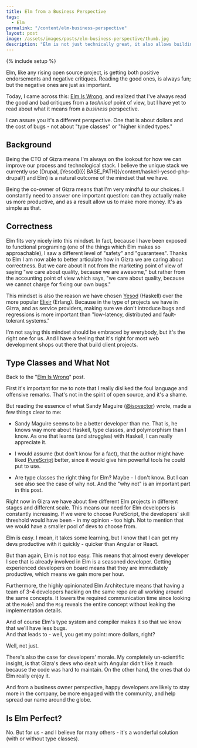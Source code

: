 ```yaml
---
title: Elm from a Business Perspective
tags:
  - Elm
permalink: "/content/elm-business-perspective"
layout: post
image: /assets/images/posts/elm-business-perspective/thumb.jpg
description: "Elm is not just technically great, it also allows building business around it"
---
```


{% include setup %}

Elm, like any rising open source project, is getting both positive endorsements and negative critiques. Reading the good ones, is always fun; but the negative ones are just as important.

Today, I came across this: [Elm Is Wrong](http://reasonablypolymorphic.com/blog/elm-is-wrong), and realized that I've always read the good and bad critiques from a _technical_ point of view, but I have yet to read about what it means from a _business_ perspective.

I can assure you it's a different perspective. One that is about dollars and the cost of bugs - not about "type classes" or "higher kinded types."

<!-- more -->

## Background

Being the CTO of Gizra means I'm always on the lookout for how we can improve our process and technological stack. I believe the unique stack we currently use (Drupal, [Yesod]({{ BASE_PATH}}/content/haskell-yesod-php-drupal/) and Elm) is a natural outcome of the mindset that we have.

Being the co-owner of Gizra means that I'm very mindful to our choices. I constantly need to answer one important question: can they actually make us more productive, and as a result allow us to make more money. It's as simple as that.

## Correctness

Elm fits very nicely into this mindset. In fact, because I have been exposed to functional programing (one of the things which Elm makes so approachable), I saw a different level of "safety" and "guarantees". Thanks to Elm I am now able to better articulate how in Gizra we are caring about correctness. But we care about it not from the marketing point of view of saying "we care about quality, because we are awesome," but rather from the accounting point of view which says, "we care about quality, because we cannot charge for fixing our own bugs."

This mindset is also the reason we have chosen [Yesod](http://www.yesodweb.com/) (Haskell) over the more popular [Elixir](http://elixir-lang.org/) (Erlang). Because in the type of projects we have in Gizra, and as service providers, making sure we don't introduce bugs and regressions is more important than "low-latency, distributed and fault-tolerant systems."

I'm not saying this mindset should be embraced by everybody, but it's the right one for us. And I have a feeling that it's right for most web development shops out there that build client projects.

## Type Classes and What Not

Back to the "[Elm Is Wrong](http://reasonablypolymorphic.com/blog/elm-is-wrong)" post.

First it's important for me to note that I really disliked the foul language and offensive remarks. That's not in the spirit of open source, and it's a shame.

But reading the essence of what Sandy Maguire ([@isovector](https://github.com/isovector)) wrote, made a few things clear to me:

* Sandy Maguire seems to be a better developer than me. That is, he knows way more about Haskell, type classes, and polymorphism than I know. As one that learns (and struggles) with Haskell, I can really appreciate it.

* I would assume (but don't know for a fact), that the author might have liked [PureScript](http://www.purescript.org/) better, since it would give him powerful tools he could put to use.

* Are type classes the right thing for Elm? Maybe - I don't know. But I can see also see the case of why not. And the "why not" is an important part in this post.

Right now in Gizra we have about five different Elm projects in different stages and different scale. This means our need for Elm developers is constantly increasing. If we were to choose PureScript, the developers' skill threshold would have been - in my opinion - too high. Not to mention that we would have a smaller pool of devs to choose from.

Elm is easy. I mean, it takes some learning, but I know that I can get my devs productive with it quickly - quicker than Angular or React.

But than again, Elm is not _too_ easy. This means that almost every developer I see that is already involved in Elm is a seasoned developer. Getting experienced developers on board means that they are immediately productive, which means we gain more per hour.

Furthermore, the highly opinionated Elm Architecture means that having a team of 3-4 developers hacking on the same repo are all working around the same concepts. It lowers the required communication time since looking at the `Model` and the `Msg` reveals the entire concept without leaking the implementation details.

And of course Elm's type system and compiler makes it so that we know that we'll have less bugs.  
And that leads to - well, you get my point: more dollars, right?  

Well, not just.

There's also the case for developers' morale. My completely un-scientific insight, is that Gizra's devs who dealt with Angular didn't like it much because the code was hard to maintain. On the other hand, the ones that do Elm really enjoy it.

And from a business owner perspective, happy developers are likely to stay more in the company, be more engaged with the community, and help spread our name around the globe.

## Is Elm Perfect?

No. But for us - and I believe for many others - it's a wonderful solution (with or without type classes).
